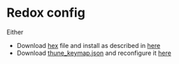 # Redox config

Either
- Download [hex](redox_rev1_base_thune_keymap.hex) file and install as described in [here](https://docs.qmk.fm/#/newbs_flashing)
- Download [thune_keymap.json](thune_keymap.json) and reconfigure it [here](https://config.qmk.fm/#/redox/rev1)

